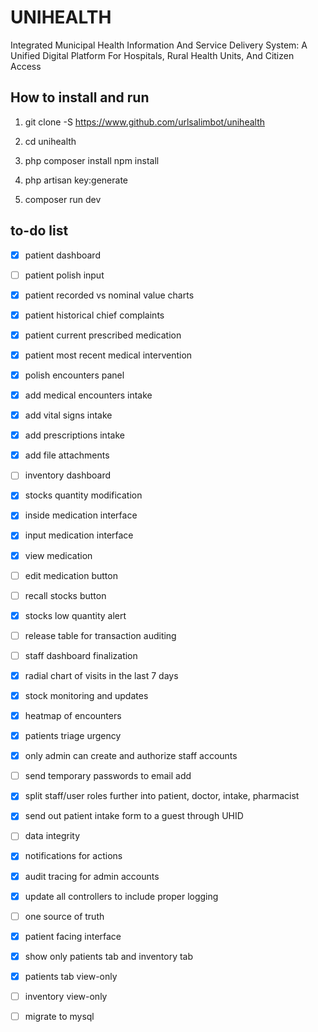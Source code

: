 # UNIHEALTH

Integrated Municipal Health Information And Service Delivery System: 
A Unified Digital Platform For 
Hospitals, 
Rural Health Units, And 
Citizen Access

## How to install and run

1. git clone -S https://www.github.com/urlsalimbot/unihealth

2. cd unihealth

3. php composer install
   npm install

4. php artisan key:generate

5. composer run dev

## to-do list

- [x] patient dashboard

- [ ] patient polish input

- [x] patient recorded vs nominal value charts
- [x] patient historical chief complaints
- [x] patient current prescribed medication
- [x] patient most recent medical intervention

- [x] polish encounters panel
- [x] add medical encounters intake
- [x] add vital signs intake <!--test-->
- [x] add prescriptions intake <!--test-->

- [x] add file attachments

- [ ] inventory dashboard
- [x] stocks quantity modification
- [x] inside medication interface
- [x] input medication interface
- [x] view medication
- [ ] edit medication button <!--implement-->
- [ ] recall stocks button <!--implement-->
- [x] stocks low quantity alert
- [ ] release table for transaction auditing <!--implement-->

- [ ] staff dashboard finalization <!--polish-->
- [x] radial chart of visits in the last 7 days
- [x] stock monitoring and updates
- [x] heatmap of encounters
- [x] patients triage urgency

- [x] only admin can create and authorize staff accounts
- [ ] send temporary passwords to email add <!--implement-->

- [x] split staff/user roles further into patient, doctor, intake, pharmacist 
- [x] send out patient intake form to a guest through UHID 

- [ ] data integrity <!--complete below-->
- [x] notifications for actions
- [x] audit tracing for admin accounts
- [x] update all controllers to include proper logging <!--test-->

- [ ] one source of truth
- [x] patient facing interface
- [x] show only patients tab and inventory tab
- [x] patients tab view-only
- [ ] inventory view-only <!--test-->

- [ ] migrate to mysql

